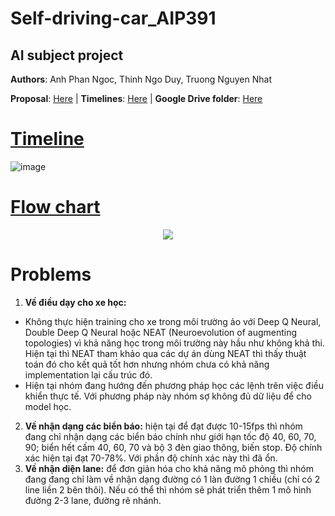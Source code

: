 # Self-driving-car_AIP391
## AI subject project

**Authors**: Anh Phan Ngoc, Thinh Ngo Duy, Truong Nguyen Nhat


**Proposal**: [Here](https://docs.google.com/document/d/1pJ-1mpVCfOzMSC11danirGs2GOsCmb-buNbJHjdytLo/edit?usp=sharing) |
**Timelines**: [Here](https://docs.google.com/spreadsheets/d/1tI2cD12YLB2aPiFoT3_adGZfaXKjOTtR2en1cJyj28g/edit?usp=sharing) | 
**Google Drive folder**: [Here](https://drive.google.com/drive/folders/14z2X1SkVipk8dSuBQIf7gDxpjtQ_vyRX?usp=sharing)


# [Timeline](https://docs.google.com/spreadsheets/d/1tI2cD12YLB2aPiFoT3_adGZfaXKjOTtR2en1cJyj28g/edit?usp=sharing)

![image](https://user-images.githubusercontent.com/105489258/169793574-2324b618-0e06-4782-bb65-7392558cce07.png)


# [Flow chart](https://app.diagrams.net/#G1B7SDmvY0hIDqaHdsrO-5gehTCWmqGAVJ)
<p align="center">
  <img src="https://user-images.githubusercontent.com/87382851/169862843-df417c02-97ff-485f-8590-8b3e131b3d97.png">
</p>


# Problems
1. **Về điều dạy cho xe học:**
- Không thực hiện training cho xe trong môi trường ảo với Deep Q Neural, Double Deep Q Neural hoặc NEAT (Neuroevolution of augmenting topologies) vì khả năng học trong môi trường này hầu như không khả thi. Hiện tại thì NEAT tham khảo qua các dự án dùng NEAT thì thấy thuật toán đó cho kết quả tốt hơn nhưng nhóm chưa có khả năng implementation lại cấu trúc đó.
- Hiện tại nhóm đang hướng đến phương pháp học các lệnh trên việc điều khiển thực tế. Với phương pháp này nhóm sợ không đủ dữ liệu để cho model học.
2. **Về nhận dạng các biển báo:** hiện tại để đạt được 10-15fps thì nhóm đang chỉ nhận dạng các biển báo chính như giới hạn tốc độ 40, 60, 70, 90; biển hết cấm 40, 60, 70 và bộ 3 đèn giao thông, biến stop. Độ chính xác hiện tại đạt 70-78%. Với phần độ chính xác này thì đã ổn.
3. **Về nhận diện lane:** để đơn giản hóa cho khả năng mô phỏng thì nhóm đang đang chỉ làm về nhận dạng đường có 1 làn đường 1 chiều (chỉ có 2 line liền 2 bên thôi). Nếu có thể thì nhóm sẽ phát triển thêm 1 mô hình đường 2-3 lane, đường rẽ nhánh.
